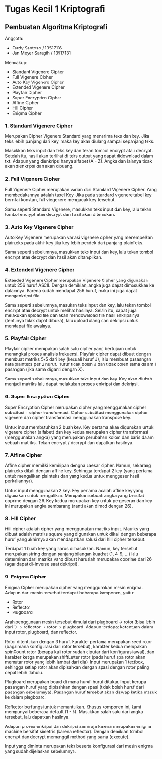# Tugas Kecil 1 Kriptografi
## Pembuatan Algoritma Kriptografi

Anggota:
- Ferdy Santoso / 13517116
- Jan Meyer Saragih / 13517131

Mencakup:
- Standard Vigenere Cipher
- Full Vigenere Cipher
- Auto Key Vigenere Cipher
- Extended Vigenere Cipher
- Playfair Cipher
- Super Encryption Cipher
- Affine Cipher
- Hill Cipher
- Enigma Cipher

### 1. Standard Vigenere Cipher
Merupakan Cipher Vigenere Standard yang menerima teks dan key.
Jika teks lebih panjang dari key, maka key akan diulang sampai sepanjang teks.

Masukkan teks input dan teks key dan tekan tombol encrypt atau decrypt. Setelah itu, hasil akan terlihat di teks output yang dapat didownload dalam txt. Adapun yang dienkripsi hanya alfabet (A - Z). Angka dan lainnya tidak akan dienkripsi dan akan dibuang.

### 2. Full Vigenere Cipher
Full Vigenere Cipher merupakan varian dari Standard Vigenere Cipher. Yang membedakannya adalah tabel Key. Jika pada standard vigenere tabel key bernilai konstan, full viegenere mengacak key tersebut.

Sama seperti Standard Vigenere, masukkan teks input dan key, lalu tekan tombol encrypt atau decrypt dan hasil akan ditemukan.

### 3. Auto Key Vigenere Cipher
Auto Key Vigenere merupakan variasi vigenere cipher yang menempelkan plainteks pada akhir key jika key lebih pendek dari panjang plainTeks.

Sama seperti sebelumnya, masukkan teks input dan key, lalu tekan tombol encrypt atau decrypt dan hasil akan ditampilkan.

### 4. Extended Vigenere Cipher
Extended Vigenere Cipher merupakan Vigenere Cipher yang digunakan untuk 256 huruf ASCII. Dengan demikian, angka juga dapat dimasukkan ke dalamnya. Karena sudah mendapat 256 huruf, maka ini juga dapat mengenkripsi file.

Sama seperti sebelumnya, masukan teks input dan key, lalu tekan tombol encrypt atau decrypt untuk melihat hasilnya. Selain itu, dapat juga melakukan upload file dan akan mendownload file hasil enkripsinya (tentunya tidak dapat dibuka), lalu upload ulang dan dekripsi untuk mendapat file awalnya.

### 5. Playfair Cipher
Playfair cipher merupakan salah satu cipher yang bertujuan untuk menangkal proses analisis frekuensi. Playfair cipher dapat dibuat dengan membuat matriks 5x5 dari key (kecuali huruf J), lalu membuat pasasngan kata plainteks per 2 huruf. Huruf tidak boleh J dan tidak boleh sama dalam 1 pasangan (jika sama diganti dengan X).

Sama seperti sebelumnya, masukkan teks input dan key. Key akan diubah menjadi matriks lalu dapat melakukan proses enkripsi dan dekripsi.

### 6. Super Encryption Cipher
Super Encryption Cipher merupakan cipher yang menggunakan cipher substitusi + cipher transformasi. Cipher substitusi menggunakan cipher vigenere dan cipher transformasi menggunakan transpose key.

Untuk input membutuhkan 2 buah key. Key pertama akan digunakan untuk vigenere cipher (alfabet) dan key kedua merupakan cipher transformasi (menggunakan angka) yang merupakan perubahan kolom dan baris dalam sebuah matriks. Tekan encrypt / decrypt dan dapatkan hasilnya.

### 7. Affine Cipher
Affine cipher memiliki kemiripan dengna caesar cipher. Namun, sekarang plainteks dikali dengan affine key. Sehingga terdapat 2 key (yang pertama untuk mengalikan plainteks dan yang kedua untuk menggeser hasil perkaliannya).

Untuk input menggunakan 2 key. Key pertama adalah affine key yang digunakan untuk mengalikan. Merupakan sebuah angka yang bersifat coprime dengan 26. Key kedua merupakan key untuk pergeseran dan key ini merupakan angka sembarang (nanti akan dimod dengan 26).

### 8. Hill Cipher
Hill cipher adalah cipher yang menggunakan matriks input. Matriks yang dibuat adalah matriks square yang digunakan untuk dikali dengan beberapa huruf yang akhirnya akan mendapatkan solusi dari hill cipher tersebut.

Terdapat 1 buah key yang harus dimasukkan. Namun, key tersebut merupakan string dengan panjang bilangan kuadrat (1, 4, 9, ...) lalu determinan dari matriks yang dibuat haruslah merupakan coprime dari 26 (agar dapat di-inverse saat dekripsi).

### 9. Enigma Cipher
Enigma Cipher merupakan cipher yang menggunakan mesin enigma. Adapun dari mesin tersebut terdapat beberapa komponen, yaitu:
- Rotor
- Reflector
- Plugboard

Arah penggunaan mesin tersebut dimulai dari plugboard -> rotor (bisa lebih dari 1) -> reflector -> rotor -> plugboard. Adapun terdapat ketentuan dalam input rotor, plugboard, dan reflector.

Rotor ditentukan dengan 3 huruf. Karakter pertama merupakan seed rotor (bagaimana konfigurasi dari rotor tersebut), karakter kedua merupakan spinCount rotor (berapa kali rotor sudah diputar dari konfigurasi awal), dan karakter ketiga merupakan shiftLetter rotor (pada huruf apa rotor akan memutar rotor yang lebih lambat dari dia). Input merupakan 1 textbox, sehingga setiap rotor akan dipisahkan dengan spasi dengan rotor paling cepat lebih dahulu.

Plugboard merupakan board di mana huruf-huruf ditukar. Input berupa pasangan huruf yang dipisahkan dengan spasi (tidak boleh huruf dari pasangan sebelumnya). Pasangan huruf tersebut akan diswap ketika masuk ke dalam plugboard.

Reflector berfungsi untuk memantulkan. Khusus komponen ini, kami mempunyai beberapa default (1 - 5). Masukkan salah satu dari angka tersebut, lalu dapatkan hasilnya.

Adapun proses enkripsi dan dekripsi sama aja karena merupakan enigma machine bersifat simetris (karena reflector). Dengan demikian tombol encrypt dan decrypt memanggil method yang sama (execute).

Input yang diminta merupakan teks beserta konfigurasi dari mesin enigma yang sudah dijelaskan sebelumnya.